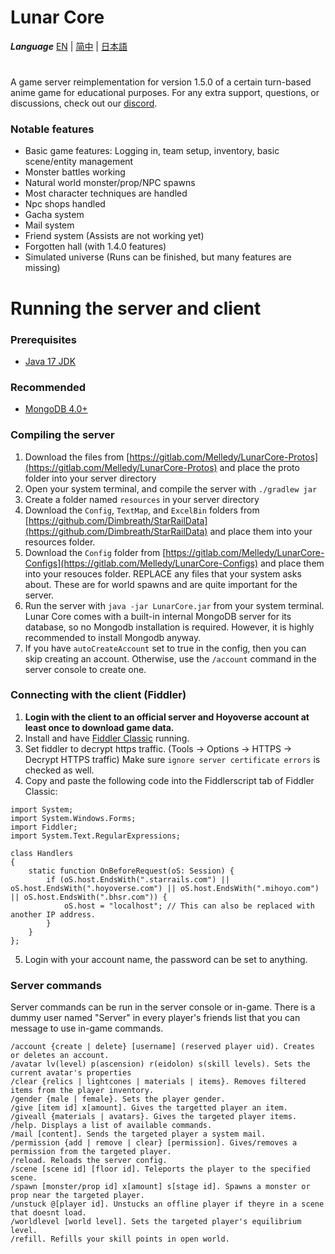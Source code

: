 # Lunar Core

**_Language_**
[EN](README.md) | [简中](README_zh-CN.md) | [日本語](README_ja-JP.md)

#
A game server reimplementation for version 1.5.0 of a certain turn-based anime game for educational purposes. For any extra support, questions, or discussions, check out our [discord](https://discord.gg/cfPKJ6N5hw).

### Notable features
- Basic game features: Logging in, team setup, inventory, basic scene/entity management 
- Monster battles working
- Natural world monster/prop/NPC spawns
- Most character techniques are handled
- Npc shops handled
- Gacha system
- Mail system
- Friend system (Assists are not working yet)
- Forgotten hall (with 1.4.0 features)
- Simulated universe (Runs can be finished, but many features are missing)

# Running the server and client

### Prerequisites
* [Java 17 JDK](https://www.oracle.com/java/technologies/javase/jdk17-archive-downloads.html)

### Recommended
* [MongoDB 4.0+](https://www.mongodb.com/try/download/community)

### Compiling the server
1. Download the files from [https://gitlab.com/Melledy/LunarCore-Protos](https://gitlab.com/Melledy/LunarCore-Protos) and place the proto folder into your server directory
2. Open your system terminal, and compile the server with `./gradlew jar`
3. Create a folder named `resources` in your server directory
4. Download the `Config`, `TextMap`, and `ExcelBin` folders from [https://github.com/Dimbreath/StarRailData](https://github.com/Dimbreath/StarRailData) and place them into your resources folder.
5. Download the `Config` folder from [https://gitlab.com/Melledy/LunarCore-Configs](https://gitlab.com/Melledy/LunarCore-Configs) and place them into your resouces folder. REPLACE any files that your system asks about. These are for world spawns and are quite important for the server.
6. Run the server with `java -jar LunarCore.jar` from your system terminal. Lunar Core comes with a built-in internal MongoDB server for its database, so no Mongodb installation is required. However, it is highly recommended to install Mongodb anyway.
7. If you have `autoCreateAccount` set to true in the config, then you can skip creating an account. Otherwise, use the `/account` command in the server console to create one.

### Connecting with the client (Fiddler)
1. **Login with the client to an official server and Hoyoverse account at least once to download game data.**
2. Install and have [Fiddler Classic](https://www.telerik.com/fiddler) running.
3. Set fiddler to decrypt https traffic. (Tools -> Options -> HTTPS -> Decrypt HTTPS traffic) Make sure `ignore server certificate errors` is checked as well.
4. Copy and paste the following code into the Fiddlerscript tab of Fiddler Classic:

```
import System;
import System.Windows.Forms;
import Fiddler;
import System.Text.RegularExpressions;

class Handlers
{
    static function OnBeforeRequest(oS: Session) {
        if (oS.host.EndsWith(".starrails.com") || oS.host.EndsWith(".hoyoverse.com") || oS.host.EndsWith(".mihoyo.com") || oS.host.EndsWith(".bhsr.com")) {
            oS.host = "localhost"; // This can also be replaced with another IP address.
        }
    }
};
```

5. Login with your account name, the password can be set to anything.

### Server commands
Server commands can be run in the server console or in-game. There is a dummy user named "Server" in every player's friends list that you can message to use in-game commands.

```
/account {create | delete} [username] (reserved player uid). Creates or deletes an account.
/avatar lv(level) p(ascension) r(eidolon) s(skill levels). Sets the current avatar's properties
/clear {relics | lightcones | materials | items}. Removes filtered items from the player inventory.
/gender {male | female}. Sets the player gender.
/give [item id] x[amount]. Gives the targetted player an item.
/giveall {materials | avatars}. Gives the targeted player items.
/help. Displays a list of available commands.
/mail [content]. Sends the targeted player a system mail.
/permission {add | remove | clear} [permission]. Gives/removes a permission from the targeted player.
/reload. Reloads the server config.
/scene [scene id] [floor id]. Teleports the player to the specified scene.
/spawn [monster/prop id] x[amount] s[stage id]. Spawns a monster or prop near the targeted player.
/unstuck @[player id]. Unstucks an offline player if theyre in a scene that doesnt load.
/worldlevel [world level]. Sets the targeted player's equilibrium level.
/refill. Refills your skill points in open world.
```
